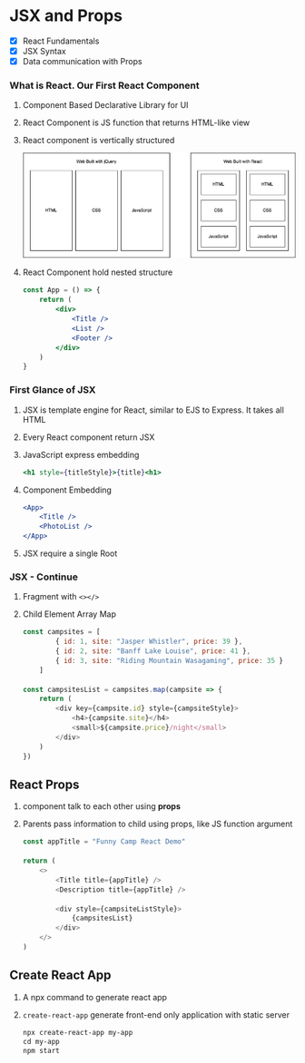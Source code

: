 # JSX and Props

- [x] React Fundamentals
- [x] JSX Syntax
- [x] Data communication with Props

### What is React. Our First React Component
1. Component Based Declarative Library for UI
2. React Component is JS function that returns HTML-like view
3. React component is vertically structured

    ![Structure](./images/structure.png)

4. React Component hold nested structure

    ```jsx
    const App = () => {
        return (
            <div>
                <Title />
                <List />
                <Footer />
            </div>
        )
    }
    ```

### First Glance of JSX
1. JSX is template engine for React, similar to EJS to Express. It takes all HTML
2. Every React component return JSX
3. JavaScript express embedding

    ```jsx
    <h1 style={titleStyle}>{title}<h1>
    ```

4. Component Embedding

    ```jsx
    <App>
        <Title />
        <PhotoList />
    </App>
    ```
5. JSX require a single Root

### JSX - Continue
1. Fragment with `<></>`
2. Child Element Array Map

    ```js
    const campsites = [
            { id: 1, site: "Jasper Whistler", price: 39 },
            { id: 2, site: "Banff Lake Louise", price: 41 },
            { id: 3, site: "Riding Mountain Wasagaming", price: 35 }
        ]

    const campsitesList = campsites.map(campsite => {
        return (
            <div key={campsite.id} style={campsiteStyle}>
                <h4>{campsite.site}</h4>
                <small>${campsite.price}/night</small>
            </div>
        )
    })
    ```

## React Props
1. component talk to each other using **props**
2. Parents pass information to child using props, like JS function argument

    ```js
    const appTitle = "Funny Camp React Demo"

    return (
        <>
            <Title title={appTitle} />
            <Description title={appTitle} />

            <div style={campsiteListStyle}>
                {campsitesList}
            </div>
        </>
    )
    ```

## Create React App
1. A npx command to generate react app
2. `create-react-app` generate front-end only application with static server

    ```
    npx create-react-app my-app
    cd my-app
    npm start
    ```
